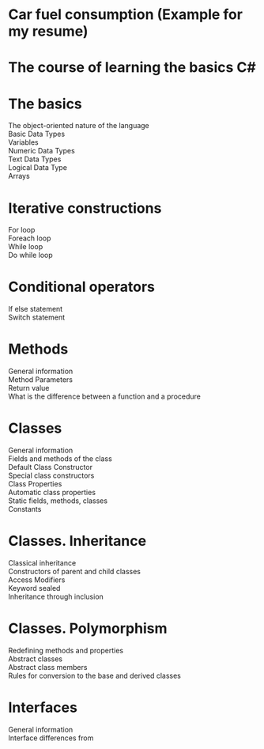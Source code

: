 # Car fuel consumption (Example for my resume)
# The course of learning the basics C#

# The basics

The object-oriented nature of the language  
Basic Data Types  
Variables  
Numeric Data Types  
Text Data Types  
Logical Data Type  
Arrays  

# Iterative constructions

 For loop  
 Foreach loop  
 While loop  
 Do while loop  

# Conditional operators

 If else statement  
 Switch statement  

# Methods

 General information  
 Method Parameters  
 Return value  
 What is the difference between a function and a procedure  

# Classes

 General information  
 Fields and methods of the class  
 Default Class Constructor  
 Special class constructors  
 Class Properties  
 Automatic class properties  
 Static fields, methods, classes  
 Constants  

# Classes. Inheritance

 Classical inheritance  
 Constructors of parent and child classes  
 Access Modifiers  
 Keyword sealed  
 Inheritance through inclusion  

# Classes. Polymorphism

 Redefining methods and properties  
 Abstract classes  
 Abstract class members  
 Rules for conversion to the base and derived classes  

# Interfaces

 General information  
 Interface differences from
